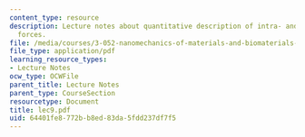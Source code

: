 ```yaml
---
content_type: resource
description: Lecture notes about quantitative description of intra- and intermolecular
  forces.
file: /media/courses/3-052-nanomechanics-of-materials-and-biomaterials-spring-2007/64401fe8772bb8ed83da5fdd237df7f5_lec9.pdf
file_type: application/pdf
learning_resource_types:
- Lecture Notes
ocw_type: OCWFile
parent_title: Lecture Notes
parent_type: CourseSection
resourcetype: Document
title: lec9.pdf
uid: 64401fe8-772b-b8ed-83da-5fdd237df7f5
---
```

